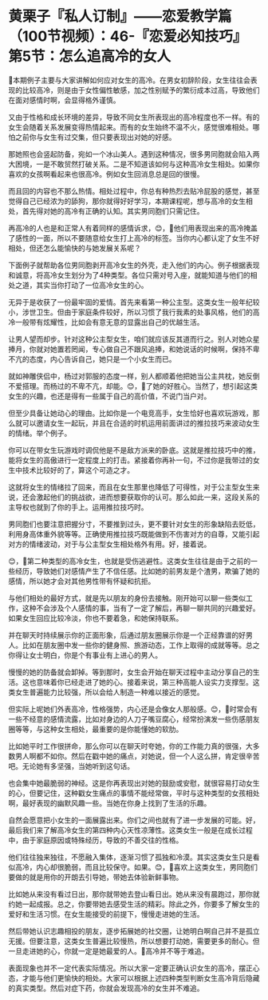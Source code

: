 # 黄栗子『私人订制』——恋爱教学篇（100节视频）：46-『恋爱必知技巧』第5节：怎么追高冷的女人

🎼本期例子主要与大家讲解如何应对女生的高冷。在男女初辞阶段，女生往往会表现的比较高冷，则是由于女性偏性敏感，加之性别赋予的繁衍成本过高，导致他们在面对感情时啊，会显得格外谨慎。

又由于性格和成长环境的差异，导致不同女生所表现出的高冷程度也不一样。有的女生会随着关系发展变得热情起来。而有的女生始终不温不火，感觉很难相处。哪怕之前你与女生有过交集，但只要表现出对她的好感。

那她照也会竖起防备，宛如一个冰山美人。遇到这种情况，很多男同胞就会陷入两大困境，一是不敢贸然打破关系。二是不知道该如何与这种高冷女生相处。如果你喜欢的女孩啊看起来也很高冷。例如女生回消息总是回的很慢。

而且回的内容也不那么热情。相处过程中，你总有种热烈去贴冷屁股的感觉，甚至觉得自己已经浓为的舔狗，那你就得好好学习，本期课程呢，想与高冷的女生相处，首先得对她的高冷有正确的认知。其实男同胞们只需记住。

再高冷的人也是和正常人有着同样的感情诉求，😊，🎼他们用表现出来的高冷掩盖了感性的一面，所以不要随意给女生打上高冷的标签。当你内心都认定了女生不好相处，但还怎么能愉快的与她发展关系呢？

下面例子就帮助各位男同胞剥开高冷女生的外壳，走入他们的内心。例子根据表现和诚意，将高冷女生划分为了4种类型。各位只需对号入座，就能知道与他们的相处之道，其实当你打动了一位高冷女生的心。

无异于是收获了一份最牢固的爱情。首先来看第一种公主型。这类女生一般年纪较小，涉世卫生。但由于家庭条件较好，所以习惯了我行我素的处事风格，他们的高冷一般带有炫耀性，比如会有意无意的显露出自己的优越生活。

让男人望而却步。针对这种公主型女生，咱们就应该反其道而行之。别人对她众星捧月，你就对她置若罔闻，专心做自己不跟风追捧，和她说话的时候啊，保持不卑不亢的态度，内心告诉自己，她只是一个小女生而已。

就如神雕侠侣中，杨过对郭服的态度一样，别人都顺着他把她当公主共枕，她反倒不爱搭理。而杨过的不卑不亢，却能。😊，🎼了她的好胜心。当然了，想引起这类女生的兴趣，也还是得有一些属于自己的高价值，不说门当户对。

但至少具备让她动心的理由。比如你是一个电竞高手，女生恰好也喜欢玩游戏，那么就可以邀请女生一起玩，并且在合适的时机运用前面讲过的推拉技巧来波动女生的情绪。举个例子。

你可以在带女生玩游戏时调侃他是不是敌方派来的卧底。这就是推拉技巧中的推，能将女生的高傲进行一定程度上的打击。紧接着你再补一句，不过你是我带过的女生中技术比较好的了，算这个可造之才。

这就将女生的情绪拉了回来，而且在女生那里也降低了可得性，对于公主型女生来说，还会激起他们的挑战欲，进而想要获取你的认可。那么如此一来，这段关系的主导权也就到了你的手上。运用推拉技巧时。

男同胞们也要注意把握分寸，不要推到过头，更不要针对女生的形象缺陷去贬低，利用身高体重外貌等等。正确使用推拉技巧既能做到不伤害对方的自尊，又能引起对方的情绪波动，对于与公主型女生相处格外有用。好，接着说。

😊，🎼第二种类型的高冷女生，也就是受伤逃避性。这类女生往往是由于之前的一些经历，导致她们对感情产生了不信任感。比如她的前男友是个渣男，欺骗了她的感情，所以她才会对其他男性带有怀疑和抗拒。

与他们相处的最好方式，就是先以朋友的身份去接触。刚开始可以聊一些类似工作，这种不会涉及个人感情的事，当有了一定了解后，再聊一聊共同的兴趣爱好。如果女生回应比较冷淡，你也不要着急，和她保持联系。

并在聊天时持续展示你的正面形象，后通过朋友圈展示你是一个正经靠谱的好男人。比如在朋友圈中发一些你的健身照、旅游动态，工作上取得的成就等等。总之你得让女士明白，你是个有事业有上进心的男人。

慢慢的她的防备就会卸掉。等到那时，女生会开始在聊天过程中主动分享自己的生活。这也意味着你已经走进了她的心。接着来说，第三种高能人设实力支撑型。这类女生普遍能力比较强，所以会给人制造一种难以接近的感觉。

但实际上呢她们外表高冷，性格强势，内心还是会像女人那般感。😊，🎼时常会有一些不经意的感情流露，比如对身边的人刀子嘴豆腐心，经常扮演发一些伤感朋友圈等等，与这种女生相处，最重要的是你能懂她的软肋。

比如她平时工作很拼命，那么你可以在聊天时夸她，你的工作能力真的很强，大多数男人啊都不如你。然后在戳中她的痛点，对她说，但一个人这么拼，肯定很辛苦吧。无论她有多坚强，当她听到这句话。

也会集中她最脆弱的神经。这是你再表现出对她的鼓励或安慰，就很容易打动女生的心，但要记住，这种戳女生痛点的事情不能经常做，平时与这种类型的女孩相处啊，最好表现的幽默风趣一些。当她在你身上找到了生活的乐趣。

自然会愿意把小女生的一面展露出来。你们之间也就有了进一步发展的可能。好，最后我们来了解高冷女生的第四种内心天性凉薄性。这类女生一般是在成长过程中，由于家庭原因或特殊经历，导致的不善交往的性格。

他们往往独来独往，不愿融入集体，逐渐习惯了孤独和冷漠。其实这类女生只是看似高冷，内心却很脆弱，而且比较保守。如果。😊，🎼喜欢上这类女生，男同胞们要做的就是用你的开朗去引导她，带她去体验新鲜事物。

比如她从来没有看过日出，那你就带她去登山看日出。她从来没有晨跑过，那你就约她一起成报。总之，你要带她去感受生活的精彩。除此之外，你要多了解女生的爱好和生活习惯。在女生能接受的前提下，慢慢走进她的生活。

然后带她认识志趣相投的朋友，逐步拓展她的社交圈，让她明白啊自己并不是孤立无援。但要注意，这类女生普遍比较慢热，所以想要打动她，需要更多的耐心。但一旦走进她的心，你就一定是她最爱的人。🎼高冷并不等于难追。

表面现象也并不一定代表实际情况。所以大家一定要正确认识女生的高冷，摆正心态，才能与他们更愉快的相处。大家可以根据上述四种类型判断女生高冷背后隐藏的真实类型。然后对症下药，你就会发现高冷的女生并不难追。

